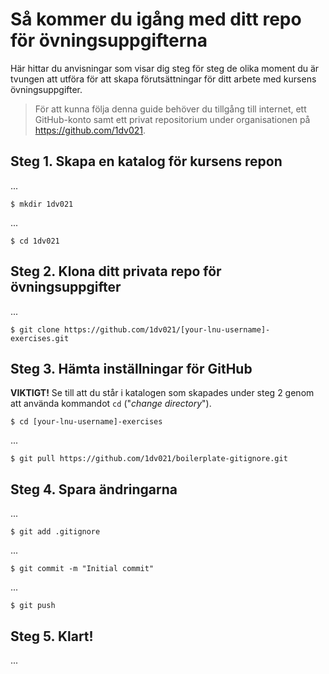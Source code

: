 # Så kommer du igång med ditt repo för övningsuppgifterna

Här hittar du anvisningar som visar dig steg för steg de olika moment du är tvungen att utföra för att skapa förutsättningar för ditt arbete med kursens övningsuppgifter.

> För att kunna följa denna guide behöver du tillgång till internet, ett GitHub-konto samt ett privat repositorium under organisationen på https://github.com/1dv021. 

## Steg 1. Skapa en katalog för kursens repon

...

`$ mkdir 1dv021`

...

`$ cd 1dv021`

## Steg 2. Klona ditt privata repo för övningsuppgifter

...

`$ git clone https://github.com/1dv021/[your-lnu-username]-exercises.git`

## Steg 3. Hämta inställningar för GitHub

__VIKTIGT!__ Se till att du står i katalogen som skapades under steg 2 genom att använda kommandot `cd` ("_change directory_").

`$ cd [your-lnu-username]-exercises`

...

`$ git pull https://github.com/1dv021/boilerplate-gitignore.git`

## Steg 4. Spara ändringarna

...

`$ git add .gitignore`

...

`$ git commit -m "Initial commit"`

...

`$ git push`

## Steg 5. Klart!

...
 